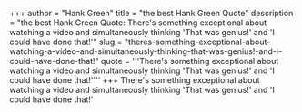 +++
author = "Hank Green"
title = "the best Hank Green Quote"
description = "the best Hank Green Quote: There's something exceptional about watching a video and simultaneously thinking 'That was genius!' and 'I could have done that!'"
slug = "theres-something-exceptional-about-watching-a-video-and-simultaneously-thinking-that-was-genius!-and-i-could-have-done-that!"
quote = '''There's something exceptional about watching a video and simultaneously thinking 'That was genius!' and 'I could have done that!''''
+++
There's something exceptional about watching a video and simultaneously thinking 'That was genius!' and 'I could have done that!'
